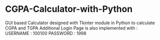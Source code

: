 # CGPA-Calculator-with-Python
GUI based Calculator designed with Tkinter module in Python to calculate CGPA and TGPA
Additional Login Page is also implemented with :
USERNAME : 100100
PASSWORD : 1998

